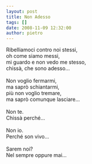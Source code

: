 ```yaml
---
layout: post
title: Non Adesso
tags: []
date: 2008-11-09 12:32:00
author: pietro
---
```

Ribelliamoci contro noi stessi,<br/>oh come siamo messi,<br/>mi guardo e non vedo me stesso,<br/>chissà, che sono adesso...<br/><br/>Non voglio fermarmi,<br/>ma saprò schiantarmi,<br/>più non voglio tremare,<br/>ma saprò comunque lasciare...<br/><br/>Non te.<br/>Chissà perché...<br/><br/>Non io.<br/>Perché son vivo...<br/><br/>Sarem noi?<br/>Nel sempre oppure mai...
